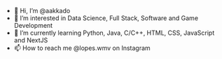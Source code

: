 - 👋 Hi, I’m @aakkado
- 👀 I’m interested in Data Science, Full Stack, Software and Game Development
- 🌱 I’m currently learning Python, Java, C/C++, HTML, CSS, JavaScript and NextJS
- 📫 How to reach me @lopes.wmv on Instagram

<!---
aakkado/aakkado is a ✨ special ✨ repository because its `README.md` (this file) appears on your GitHub profile.
You can click the Preview link to take a look at your changes.
--->
